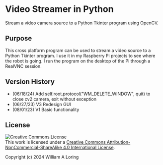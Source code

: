# Video Streamer in Python
Stream a video camera source to a Python Tkinter program using OpenCV.

## Purpose
This cross platform program can be used to stream a video source to a Python Tkinter program. I use it in my Raspberry Pi projects to see where the robot is going. I run the program on the desktop of the Pi through a RealVNC session.

## Version History
- (06/18/24) Add self.root.protocol("WM_DELETE_WINDOW", quit) to close cv2 camera, exit without exception
- (06/27/23) V3 Redesign GUI 
- (08/01/23) V1 Basic functionality


## License
<a rel="license" href="http://creativecommons.org/licenses/by-nc-sa/4.0/"><img alt="Creative Commons License" style="border-width:0" src="https://i.creativecommons.org/l/by-nc-sa/4.0/88x31.png" /></a><br />This work is licensed under a <a rel="license" href="http://creativecommons.org/licenses/by-nc-sa/4.0/">Creative Commons Attribution-NonCommercial-ShareAlike 4.0 International License</a>.

Copyright (c) 2024 William A Loring
